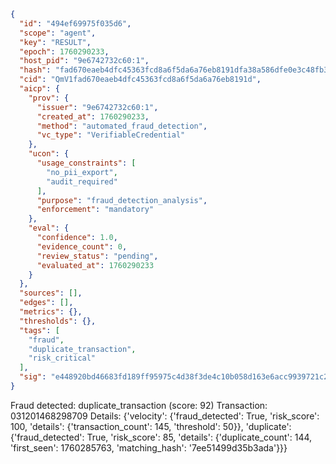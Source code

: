 ```json
{
  "id": "494ef69975f035d6",
  "scope": "agent",
  "key": "RESULT",
  "epoch": 1760290233,
  "host_pid": "9e6742732c60:1",
  "hash": "fad670eaeb4dfc45363fcd8a6f5da6a76eb8191dfa38a586dfe0e3c48fb3acef",
  "cid": "QmV1fad670eaeb4dfc45363fcd8a6f5da6a76eb8191d",
  "aicp": {
    "prov": {
      "issuer": "9e6742732c60:1",
      "created_at": 1760290233,
      "method": "automated_fraud_detection",
      "vc_type": "VerifiableCredential"
    },
    "ucon": {
      "usage_constraints": [
        "no_pii_export",
        "audit_required"
      ],
      "purpose": "fraud_detection_analysis",
      "enforcement": "mandatory"
    },
    "eval": {
      "confidence": 1.0,
      "evidence_count": 0,
      "review_status": "pending",
      "evaluated_at": 1760290233
    }
  },
  "sources": [],
  "edges": [],
  "metrics": {},
  "thresholds": {},
  "tags": [
    "fraud",
    "duplicate_transaction",
    "risk_critical"
  ],
  "sig": "e448920bd46683fd189ff95975c4d38f3de4c10b058d163e6acc9939721c241a"
}
```

Fraud detected: duplicate_transaction (score: 92)
Transaction: 031201468298709
Details: {'velocity': {'fraud_detected': True, 'risk_score': 100, 'details': {'transaction_count': 145, 'threshold': 50}}, 'duplicate': {'fraud_detected': True, 'risk_score': 85, 'details': {'duplicate_count': 144, 'first_seen': 1760285763, 'matching_hash': '7ee51499d35b3ada'}}}